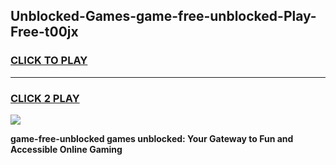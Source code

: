 
## Unblocked-Games-game-free-unblocked-Play-Free-t00jx
<h3>
<a href="https://premium76.site?title=game-free-unblocked&ref=18A1">CLICK TO PLAY</a></h3>
<hr>

<h3>
<a href="https://premium76.site?title=game-free-unblocked&ref=18A1">CLICK 2 PLAY</a>
  
</h3>

<a href="https://premium76.site?title=game-free-unblocked&ref=18A1"><img src="https://clearcache.store/games.png"></a>


**game-free-unblocked games unblocked: Your Gateway to Fun and Accessible Online Gaming**
